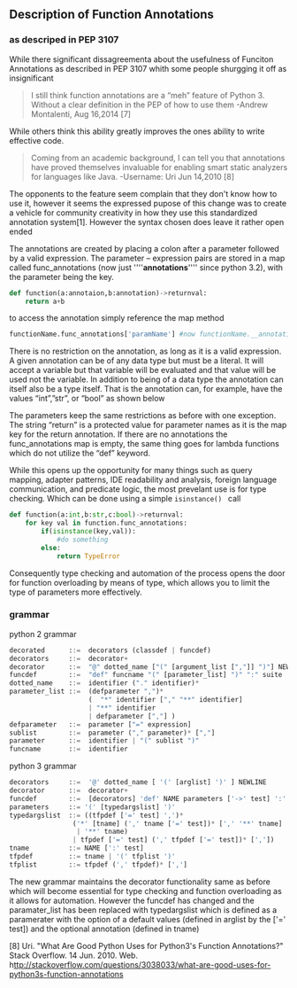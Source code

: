## Description of Function Annotations
### as descriped in PEP 3107

While there significant dissagreementa about the usefulness of Funciton Annotations as described in PEP 3107 whith some people shurgging it off as insignificant
>I still think function annotations are a “meh” feature of Python 3. Without a clear definition in the PEP of how to use them
>-Andrew Montalenti, Aug 16,2014 [7] 

While others think this ability greatly improves the ones ability to write effective code.
>Coming from an academic background, I can tell you that annotations have proved themselves invaluable for enabling smart static analyzers for languages like Java.
>-Username: Uri Jun 14,2010 [8]

The opponents to the feature seem complain that they don't know how to use it, however it seems the expressed pupose of this change was to create a vehicle for community creativity in how they use this standardized annotation system[1]. However the syntax chosen does leave it rather open ended

The annotations are created by placing a colon after a parameter followed by a valid expression. The parameter – expression pairs are stored in a map called func_annotations (now just ''''__annotations__'''' since python 3.2), with the parameter being the key.

````python
def function(a:annotaion,b:annotation)->returnval:
	return a+b
````

to access the annotation simply reference the map method 

````python
functionName.func_annotations['paramName'] #now functionName.__annotations__['paramName']
````

There is no restriction on the annotation, as long as it is a valid expression. A given annotation can be of any data type but must be a literal.  It will accept a variable but that variable will be evaluated and that value will be used not the variable.  In addition to being of a data type the annotation can itself also be a type itself.  That is the annotation can, for example, have the values “int”,”str”, or “bool” as shown below

The parameters keep the same restrictions as before with one exception.  The string “return” is a protected value for parameter names as it is the map key for the return annotation. If there are no annotations the func_annotations map is empty, the same thing goes for lambda functions which do not utilize the “def” keyword.

While this opens up the opportunity for many things such as query mapping, adapter patterns, IDE readability and analysis, foreign language communication, and predicate logic, the most prevelant use is for type checking. Which can be done using a simple ```isinstance() ``` call 
	
````python
def function(a:int,b:str,c:bool)->returnval:
	for key val in function.func_annotations:
		if(isinstance(key,val)):
			#do something
		else:
			return TypeError
````
Consequently type checking and automation of the process opens the door for function overloading by means of type, which allows you to limit the type of parameters more effectively.

### grammar
python 2 grammar
````python
decorated      ::=  decorators (classdef | funcdef)						
decorators     ::=  decorator+	
decorator      ::=  "@" dotted_name ["(" [argument_list [","]] ")"] NEWLINE	
funcdef        ::=  "def" funcname "(" [parameter_list] ")" ":" suite
dotted_name    ::=  identifier ("." identifier)*								
parameter_list ::=  (defparameter ",")*
                    (  "*" identifier ["," "**" identifier]
                    | "**" identifier
                    | defparameter [","] )
defparameter   ::=  parameter ["=" expression]
sublist        ::=  parameter ("," parameter)* [","]
parameter      ::=  identifier | "(" sublist ")"
funcname       ::=  identifier
````
python 3 grammar
````python
decorators	   ::=  '@' dotted_name [ '(' [arglist] ')' ] NEWLINE
decorator	   ::=  decorator+
funcdef		   ::=  [decorators] 'def' NAME parameters ['->' test] ':' suite
parameters	   ::= '(' [typedargslist] ')'
typedargslist  ::= ((tfpdef ['=' test] ',')*
                ('*' [tname] (',' tname ['=' test])* [',' '**' tname]
                 | '**' tname)
                | tfpdef ['=' test] (',' tfpdef ['=' test])* [','])
tname		   ::= NAME [':' test]
tfpdef		   ::= tname | '(' tfplist ')'
tfplist		   ::= tfpdef (',' tfpdef)* [',']
````

The new grammar maintains the decorator functionality same as before which will become essential for type checking and function overloading as it allows for automation. However the funcdef has changed and the paramater_list has been replaced with typedargslist which is defined as a paramerater with the option of a default values (defined in arglist by the ['=' test]) and the optional annotation (defined in tname)

[8] Uri. "What Are Good Python Uses for Python3's Function Annotations?" Stack Overflow. 14 Jun. 2010. Web. h<ttp://stackoverflow.com/questions/3038033/what-are-good-uses-for-python3s-function-annotations>